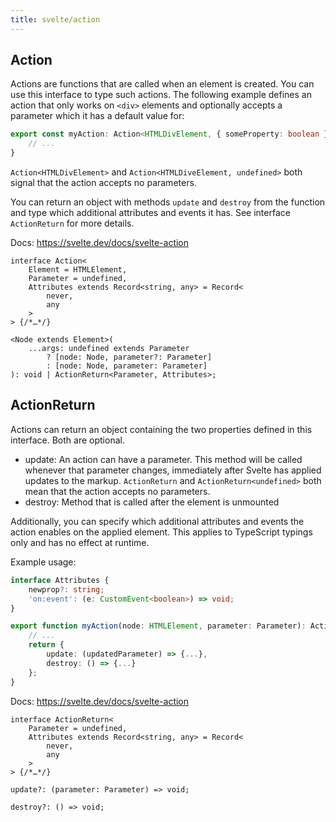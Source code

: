```yaml
---
title: svelte/action
---
```


## Action

Actions are functions that are called when an element is created.
You can use this interface to type such actions.
The following example defines an action that only works on `<div>` elements
and optionally accepts a parameter which it has a default value for:
```ts
export const myAction: Action<HTMLDivElement, { someProperty: boolean } | undefined> = (node, param = { someProperty: true }) => {
	// ...
}
```
`Action<HTMLDivElement>` and `Action<HTMLDiveElement, undefined>` both signal that the action accepts no parameters.

You can return an object with methods `update` and `destroy` from the function and type which additional attributes and events it has.
See interface `ActionReturn` for more details.

Docs: https://svelte.dev/docs/svelte-action

<div class="ts-block">

```dts
interface Action<
	Element = HTMLElement,
	Parameter = undefined,
	Attributes extends Record<string, any> = Record<
		never,
		any
	>
> {/*…*/}
```

<div class="ts-block-property">

```dts
<Node extends Element>(
	...args: undefined extends Parameter
		? [node: Node, parameter?: Parameter]
		: [node: Node, parameter: Parameter]
): void | ActionReturn<Parameter, Attributes>;
```

<div class="ts-block-property-details"></div>
</div>
</div>

## ActionReturn

Actions can return an object containing the two properties defined in this interface. Both are optional.
- update: An action can have a parameter. This method will be called whenever that parameter changes,
	immediately after Svelte has applied updates to the markup. `ActionReturn` and `ActionReturn<undefined>` both
	mean that the action accepts no parameters.
- destroy: Method that is called after the element is unmounted

Additionally, you can specify which additional attributes and events the action enables on the applied element.
This applies to TypeScript typings only and has no effect at runtime.

Example usage:
```ts
interface Attributes {
	newprop?: string;
	'on:event': (e: CustomEvent<boolean>) => void;
}

export function myAction(node: HTMLElement, parameter: Parameter): ActionReturn<Parameter, Attributes> {
	// ...
	return {
		update: (updatedParameter) => {...},
		destroy: () => {...}
	};
}
```

Docs: https://svelte.dev/docs/svelte-action

<div class="ts-block">

```dts
interface ActionReturn<
	Parameter = undefined,
	Attributes extends Record<string, any> = Record<
		never,
		any
	>
> {/*…*/}
```

<div class="ts-block-property">

```dts
update?: (parameter: Parameter) => void;
```

<div class="ts-block-property-details"></div>
</div>

<div class="ts-block-property">

```dts
destroy?: () => void;
```

<div class="ts-block-property-details"></div>
</div>
</div>


